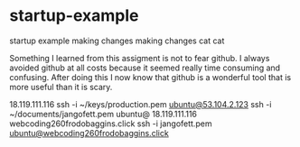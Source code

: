 # startup-example
startup example
making changes making changes
cat cat


Something I learned from this assigment is not to fear github. I always avoided github at all costs because it seemed really time consuming and confusing. After doing this I now know that github is a wonderful tool that is more useful than it is scary. 

18.119.111.116
ssh -i ~/keys/production.pem ubuntu@53.104.2.123
ssh -i ~/documents/jangofett.pem ubuntu@ 18.119.111.116
webcoding260frodobaggins.click
ssh -i jangofett.pem ubuntu@webcoding260frodobaggins.click
